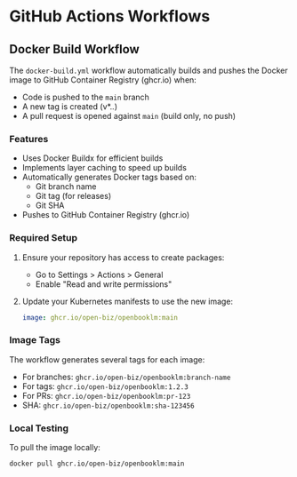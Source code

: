 # GitHub Actions Workflows

## Docker Build Workflow

The `docker-build.yml` workflow automatically builds and pushes the Docker image to GitHub Container Registry (ghcr.io) when:
- Code is pushed to the `main` branch
- A new tag is created (v*.*.*)
- A pull request is opened against `main` (build only, no push)

### Features
- Uses Docker Buildx for efficient builds
- Implements layer caching to speed up builds
- Automatically generates Docker tags based on:
  - Git branch name
  - Git tag (for releases)
  - Git SHA
- Pushes to GitHub Container Registry (ghcr.io)

### Required Setup
1. Ensure your repository has access to create packages:
   - Go to Settings > Actions > General
   - Enable "Read and write permissions"

2. Update your Kubernetes manifests to use the new image:
   ```yaml
   image: ghcr.io/open-biz/openbooklm:main
   ```

### Image Tags
The workflow generates several tags for each image:
- For branches: `ghcr.io/open-biz/openbooklm:branch-name`
- For tags: `ghcr.io/open-biz/openbooklm:1.2.3`
- For PRs: `ghcr.io/open-biz/openbooklm:pr-123`
- SHA: `ghcr.io/open-biz/openbooklm:sha-123456`

### Local Testing
To pull the image locally:
```bash
docker pull ghcr.io/open-biz/openbooklm:main
```
